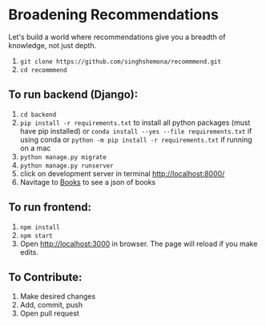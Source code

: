 # Broadening Recommendations

Let's build a world where recommendations give you a breadth of knowledge, not just depth.

1. `git clone https://github.com/singhshemona/recommmend.git`
2. `cd recommmend`

## To run backend (Django):
1. `cd backend`
2. `pip install -r requirements.txt` to install all python packages (must have pip installed) or `conda install --yes --file requirements.txt` if using conda or `python -m pip install -r requirements.txt` if running on a mac  
3. `python manage.py migrate`
4. `python manage.py runserver`
5. click on development server in terminal [http://localhost:8000/](http://localhost:8000)
6. Navitage to [Books](http://127.0.0.1:8000/api/books/) to see a json of books

## To run frontend:
1. `npm install`
2. `npm start`
3. Open [http://localhost:3000](http://localhost:3000) in browser. The page will reload if you make edits.

## To Contribute:
1. Make desired changes 
2. Add, commit, push
3. Open pull request
